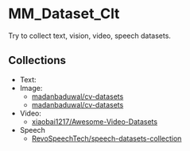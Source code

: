 # MM_Dataset_Clt
Try to collect text, vision, video, speech datasets. 

## Collections 

- Text:
- Image:
  - [madanbaduwal/cv-datasets](https://github.com/henrywch/cv-datasets "Forked")
  - [madanbaduwal/cv-datasets](https://github.com/henrywch/cv-datasets "Forked")
- Video:
  - [xiaobai1217/Awesome-Video-Datasets](https://github.com/henrywch/Awesome-Video-Datasets "Forked")
- Speech
  - [RevoSpeechTech/speech-datasets-collection](https://github.com/henrywch/speech-datasets-collection "Forked")
